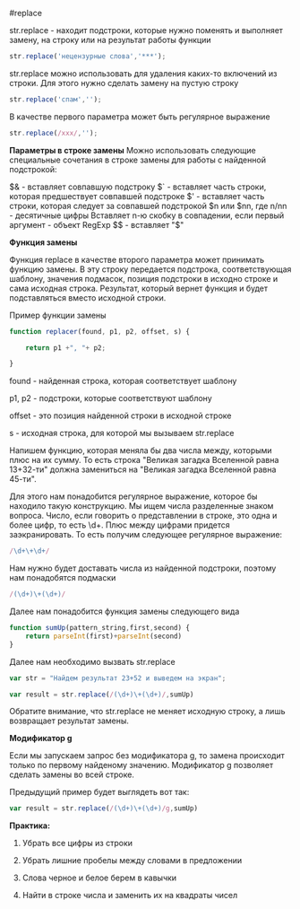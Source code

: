 #replace

str.replace - находит подстроки, которые нужно поменять и выполняет замену, на строку или на результат работы функции

```js
str.replace('нецензурные слова','***');
```

str.replace можно использовать для удаления каких-то включений из строки. Для этого нужно сделать замену на пустую строку

```js
str.replace('спам','');
```

В качестве первого параметра может быть регулярное выражение

```js
str.replace(/xxx/,'');
```

**Параметры в строке замены**
Можно использовать следующие специальные сочетания в строке замены для работы с найденной подстрокой:

$& - вставляет совпавшую подстроку
$` - вставляет часть строки, которая предшествует совпавшей подстроке
$' - вставляет часть строки, которая следует за совпавшей подстрокой
$n или $nn, где n/nn - десятичные цифры
Вставляет n-ю скобку в совпадении, если первый аргумент - объект RegExp
$$ - вставляет "$"


**Функция замены**

Функция replace в качестве второго параметра может принимать функцию замены. В эту строку передается подстрока, соответствующая шаблону, значения подмасок, позиция подстроки в исходно строке и сама исходная строка. Результат, который вернет функция и будет подставляться вместо исходной строки.

Пример функции замены

```js
function replacer(found, p1, p2, offset, s) {

    return p1 +", "+ p2;

}
```

found - найденная строка, которая соответствует шаблону

p1, p2 - подстроки, которые соответствуют шаблону

offset - это позиция найденной строки в исходной строке

s - исходная строка, для которой мы вызываем str.replace

Напишем функцию, которая меняла бы два числа между, которыми плюс на их сумму. То есть строка "Великая загадка Вселенной равна 13+32-ти" должна замениться на "Великая загадка Вселенной равна 45-ти".

Для этого нам понадобится регулярное выражение, которое бы находило такую конструкцию. Мы ищем числа разделенные знаком вопроса. Число, если говорить о представлении в строке, это одна и более цифр, то есть \d+. Плюс между цифрами придется заэкранировать. То есть получим следующее регулярное выражение:

```js
/\d+\+\d+/
```

Нам нужно будет доставать числа из найденной подстроки, поэтому нам понадобятся подмаски

```js
/(\d+)\+(\d+)/
```
Далее нам понадобится функция замены следующего вида

```js
function sumUp(pattern_string,first,second) {
    return parseInt(first)+parseInt(second)
}
```

Далее нам необходимо вызвать str.replace

```js
var str = "Найдем результат 23+52 и выведем на экран";

var result = str.replace(/(\d+)\+(\d+)/,sumUp)
```

Обратите внимание, что str.replace не меняет исходную строку, а лишь возвращает результат замены.

**Модификатор g**

Если мы запускаем запрос без модификатора g, то замена происходит только по первому найденому значению. Модификатор g позволяет сделать замены во всей строке.

Предыдущий пример будет выглядеть вот так:

```js
var result = str.replace(/(\d+)\+(\d+)/g,sumUp)
```


**Практика:**

1. Убрать все цифры из строки
2. Убрать лишние пробелы между словами в предложении
3. Слова черное и белое берем в кавычки

4. Найти в строке числа и заменить их на квадраты чисел






